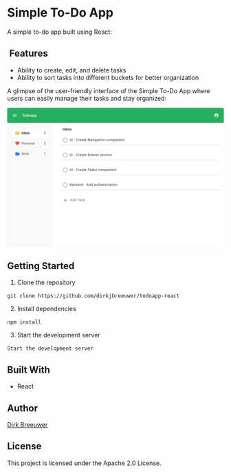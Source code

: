 # Simple To-Do App
A simple to-do app built using React:

##  Features
* Ability to create, edit, and delete tasks
* Ability to sort tasks into different buckets for better organization

A glimpse of the user-friendly interface of the Simple To-Do App where users can easily manage their tasks and stay organized:

![Main Screen UI](./assets/MainScreenUI.jpg)

## Getting Started
1. Clone the repository
```
git clone https://github.com/dirkjbreeuwer/todoapp-react
```
2. Install dependencies
```
npm install
```
3. Start the development server
```
Start the development server
```

## Built With
* React

## Author
[Dirk Breeuwer](https://github.com/dirkjbreeuwer)

## License
This project is licensed under the Apache 2.0 License.

